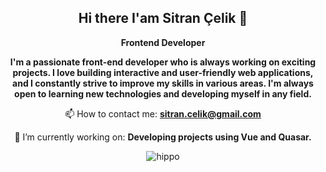 
<div align="center">

## Hi there I'am Sitran Çelik 👋

</div>

<div align="center">

 **Frontend Developer**
</div>

<div align="center">

**I'm a passionate front-end developer who is always working on exciting projects. I love building interactive and user-friendly web applications, and I constantly strive to improve my skills in various areas. I'm always open to learning new technologies and developing myself in any field.**

</div>



<div align="center">

📫 How to contact me: **sitran.celik@gmail.com**
</div>
<div align="center">

🔭 I’m currently working on: **Developing projects using Vue and Quasar.**

</div>



<div align="center">

![hippo](https://i.giphy.com/media/v1.Y2lkPTc5MGI3NjExenV2bXc0bGpoazk5ZHl4cmpueTdqc3N2aXBnMnAxNWgzbjQ5dXZ3YyZlcD12MV9pbnRlcm5hbF9naWZfYnlfaWQmY3Q9Zw/GQty4dYXeVkOeMzqVx/giphy.gif)

</div>

<!-- <div>

 
- 🔭 I’m currently working on ...
- 🌱 I’m currently learning ...
- 👯 I’m looking to collaborate on ...
- 🤔 I’m looking for help with ...
- 💬 Ask me about ...
- 📫 How to reach me: ...
- 😄 Pronouns: ...
- ⚡ Fun fact: ...

</div> -->

<!--
**strnclk/strnclk** is a ✨ _special_ ✨ repository because its `README.md` (this file) appears on your GitHub profile.

Here are some ideas to get you started:

- 🔭 I’m currently working on ...
- 🌱 I’m currently learning ...
- 👯 I’m looking to collaborate on ...
- 🤔 I’m looking for help with ...
- 💬 Ask me about ...
- 📫 How to reach me: ...
- 😄 Pronouns: ...
- ⚡ Fun fact: ...
-->

